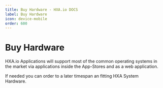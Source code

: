 ```yaml
---
title: Buy Hardware - HXA.io DOCS
label: Buy Hardware
icon: device-mobile
order: 600
---
```

# Buy Hardware

HXA.io Applications will support most of the common operating systems in the market via applications inside the App-Stores and as a web application.

If needed you can order to a later timespan an fitting HXA System Hardware.

